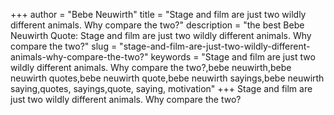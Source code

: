 +++
author = "Bebe Neuwirth"
title = "Stage and film are just two wildly different animals. Why compare the two?"
description = "the best Bebe Neuwirth Quote: Stage and film are just two wildly different animals. Why compare the two?"
slug = "stage-and-film-are-just-two-wildly-different-animals-why-compare-the-two?"
keywords = "Stage and film are just two wildly different animals. Why compare the two?,bebe neuwirth,bebe neuwirth quotes,bebe neuwirth quote,bebe neuwirth sayings,bebe neuwirth saying,quotes, sayings,quote, saying, motivation"
+++
Stage and film are just two wildly different animals. Why compare the two?
